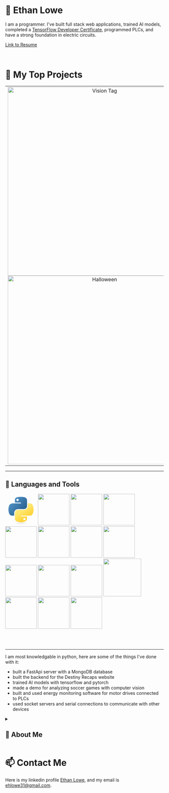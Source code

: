 
# 🌌 Ethan Lowe

I am a programmer. I've built full stack web applications, trained AI models, completed a [TensorFlow Developer Certificate](https://www.coursera.org/account/accomplishments/professional-cert/9L3MSPXBWHJH), programmed PLCs, and have a strong foundation in electric circuits. 

[Link to Resume](https://github.com/ehlowe/ehlowe/blob/main/Resume-7_16_2024.png)
<br>

<br>

# 📘 My Top Projects

<table>
    <tr>
        <td align="center" width="600" height="400">
        <a href="https://www.youtube.com/watch?v=PIQqx56Qymg">
          <img src="https://ytcards.demolab.com/?id=PIQqx56Qymg&title=Halloween+Head&timestamp=1720711528&background_color=%230d1117&title_color=%23ffffff&stats_color=%23dedede&max_title_lines=1&width=600&border_radius=5&duration=76" alt="Vision Tag" width="600">
        </a>
        <br>
        <a href="https://github.com/ehlowe/HalloweenHead">
          <img width="600" src="https://denvercoder1-github-readme-stats.vercel.app/api/pin/?username=ehlowe&repo=HalloweenHead&theme=react&bg_color=1F222E&title_color=F85D7F&hide_border=true&icon_color=F8D866&show_icons=false&show_description=false" alt=Halloween Head>
        </a>
      </td><td align="center" width="600" height="400">
        <a href="https://www.youtube.com/watch?v=RA7jHUNauQk">
          <img src="https://ytcards.demolab.com/?id=RA7jHUNauQk&title=Vision+Tag&timestamp=1720711528&background_color=%230d1117&title_color=%23ffffff&stats_color=%23dedede&max_title_lines=1&width=600&border_radius=5&duration=166" alt="Vision Tag" width="600">
        </a>
        <br>
        <a href="https://github.com/ehlowe/VisionTag">
          <img width="600" src="https://denvercoder1-github-readme-stats.vercel.app/api/pin/?username=ehlowe&repo=VisionTag&theme=react&bg_color=1F222E&title_color=F85D7F&hide_border=true&icon_color=F8D866&show_icons=false&show_description=false" alt=Vision Tag>
        </a>
      </td><td align="center" width="600" height="400">
        <a href="https://www.youtube.com/watch?v=VE8EMXzpD8Y">
          <img src="https://ytcards.demolab.com/?id=VE8EMXzpD8Y&title=Destiny+Recaps&timestamp=1720711528&background_color=%230d1117&title_color=%23ffffff&stats_color=%23dedede&max_title_lines=1&width=600&border_radius=5&duration=166" alt="Vision Tag" width="600">
        </a>
        <br>
        <a href="https://github.com/ehlowe/DestinyRecapsApi">
          <img width="600" src="https://denvercoder1-github-readme-stats.vercel.app/api/pin/?username=ehlowe&repo=DestinyRecapsApi&theme=react&bg_color=1F222E&title_color=F85D7F&hide_border=true&icon_color=F8D866&show_icons=false&show_description=false" alt=Destiny Recaps>
        </a>
      </td>
    </tr>
</table>

---

## 🧰 Languages and Tools
<p>
<svg width="100px" viewBox="0 0 128 128">
<linearGradient id="python-original-a" gradientUnits="userSpaceOnUse" x1="70.252" y1="1237.476" x2="170.659" y2="1151.089" gradientTransform="matrix(.563 0 0 -.568 -29.215 707.817)"><stop offset="0" stop-color="#5A9FD4"></stop><stop offset="1" stop-color="#306998"></stop></linearGradient><linearGradient id="python-original-b" gradientUnits="userSpaceOnUse" x1="209.474" y1="1098.811" x2="173.62" y2="1149.537" gradientTransform="matrix(.563 0 0 -.568 -29.215 707.817)"><stop offset="0" stop-color="#FFD43B"></stop><stop offset="1" stop-color="#FFE873"></stop></linearGradient><path fill="url(#python-original-a)" d="M63.391 1.988c-4.222.02-8.252.379-11.8 1.007-10.45 1.846-12.346 5.71-12.346 12.837v9.411h24.693v3.137H29.977c-7.176 0-13.46 4.313-15.426 12.521-2.268 9.405-2.368 15.275 0 25.096 1.755 7.311 5.947 12.519 13.124 12.519h8.491V67.234c0-8.151 7.051-15.34 15.426-15.34h24.665c6.866 0 12.346-5.654 12.346-12.548V15.833c0-6.693-5.646-11.72-12.346-12.837-4.244-.706-8.645-1.027-12.866-1.008zM50.037 9.557c2.55 0 4.634 2.117 4.634 4.721 0 2.593-2.083 4.69-4.634 4.69-2.56 0-4.633-2.097-4.633-4.69-.001-2.604 2.073-4.721 4.633-4.721z" transform="translate(0 10.26)"></path><path fill="url(#python-original-b)" d="M91.682 28.38v10.966c0 8.5-7.208 15.655-15.426 15.655H51.591c-6.756 0-12.346 5.783-12.346 12.549v23.515c0 6.691 5.818 10.628 12.346 12.547 7.816 2.297 15.312 2.713 24.665 0 6.216-1.801 12.346-5.423 12.346-12.547v-9.412H63.938v-3.138h37.012c7.176 0 9.852-5.005 12.348-12.519 2.578-7.735 2.467-15.174 0-25.096-1.774-7.145-5.161-12.521-12.348-12.521h-9.268zM77.809 87.927c2.561 0 4.634 2.097 4.634 4.692 0 2.602-2.074 4.719-4.634 4.719-2.55 0-4.633-2.117-4.633-4.719 0-2.595 2.083-4.692 4.633-4.692z" transform="translate(0 10.26)"></path><radialGradient id="python-original-c" cx="1825.678" cy="444.45" r="26.743" gradientTransform="matrix(0 -.24 -1.055 0 532.979 557.576)" gradientUnits="userSpaceOnUse"><stop offset="0" stop-color="#B8B8B8" stop-opacity=".498"></stop><stop offset="1" stop-color="#7F7F7F" stop-opacity="0"></stop></radialGradient><path opacity=".444" fill="url(#python-original-c)" d="M97.309 119.597c0 3.543-14.816 6.416-33.091 6.416-18.276 0-33.092-2.873-33.092-6.416 0-3.544 14.815-6.417 33.092-6.417 18.275 0 33.091 2.872 33.091 6.417z"></path>
</svg>

<img width="100px" src="https://cdn.jsdelivr.net/gh/devicons/devicon@latest/icons/django/django-plain.svg" />
      

<img width="100px" src="https://cdn.jsdelivr.net/gh/devicons/devicon@latest/icons/djangorest/djangorest-line-wordmark.svg" />


<img width="100px" src="https://cdn.jsdelivr.net/gh/devicons/devicon@latest/icons/fastapi/fastapi-original.svg" />


<img width="100px" src="https://cdn.jsdelivr.net/gh/devicons/devicon@latest/icons/mongodb/mongodb-original.svg" />


<img width="100px" src="https://cdn.jsdelivr.net/gh/devicons/devicon@latest/icons/anaconda/anaconda-original.svg" />
          

<img width="100px" src="https://cdn.jsdelivr.net/gh/devicons/devicon@latest/icons/tensorflow/tensorflow-original.svg" />
          

<img width="100px" src="https://cdn.jsdelivr.net/gh/devicons/devicon@latest/icons/pytorch/pytorch-original.svg" />
          


<img width="100px" src="https://cdn.jsdelivr.net/gh/devicons/devicon@latest/icons/javascript/javascript-original.svg" />


<img width="100px" src="https://cdn.jsdelivr.net/gh/devicons/devicon@latest/icons/react/react-original.svg" />


<img width="100px" src="https://cdn.jsdelivr.net/gh/devicons/devicon@latest/icons/gradle/gradle-original.svg" />
          

<img width="120px" src="https://cdn.jsdelivr.net/gh/devicons/devicon@latest/icons/linux/linux-original.svg" />


<img width="100px" src="https://cdn.jsdelivr.net/gh/devicons/devicon@latest/icons/amazonwebservices/amazonwebservices-original-wordmark.svg" />
          

<img width="100px" src="https://cdn.jsdelivr.net/gh/devicons/devicon@latest/icons/git/git-original.svg" />
          
          
          
<img width="100px" src="https://cdn.jsdelivr.net/gh/devicons/devicon@latest/icons/unity/unity-original.svg" />
</p>
<br>
<br>

---

I am most knowledgable in python, here are some of the things I've done with it: 
- built a FastApi server with a MongoDB database
- built the backend for the Destiny Recaps website
- trained AI models with tensorflow and pytorch
- made a demo for analyzing soccer games with computer vision
- built and used energy monitoring software for motor drives connected to PLCs
- used socket servers and serial connections to communicate with other devices

<details closed> 
    <summary><h2>📘 About Me</h2></summary>
    <p>
    I started building electric circuits when I was 14 because I had a small motor break and was able to take it apart and use the enamled copper wire with some double A batteries. I didn't know what I was doing besides having passively watched youtube videos but I began experimenting with things like electromagnets, putting batteries in series and parallel, trying to build a motor, etc. Eventaully my curiosity led me to make things that were more complex like a large capicitor bank and charger, induction heater, rc car, brushless motor. This is what caused me to go into electrical engineering.
    </p>
    <p>
    Right before I did my first electrical engineering Co-Op I decided that I wanted to start learning AI. I did this because I wanted to understand it and thought the field was growing, this was 10 months before chatgpt. The first time I used python was to run code from an online MIT course going over the basic of AI, specifically the perceptron. I was drawn into the language because of the high level nature of it and because I realized how many cool things I could do with it. This was the start of programming for me. 
    </p>
    <p>
    During my Co-Op almost everything I did that was valuable was software, maintainence or corrective work, projects I was given, and ideas or projects I had were usually software. This experience is what ultimately led me to decide that I wanted to do software. I still have a strong interest in physics and electrical engineering but saw my potential to bring impact in software. 
    </p>
    <p>
    I had also been influinced in that time by books about startups which pushed me to try to work at a startup. I proceeded to get two consecutive jobs at two very small contracting startups. I learned more about working with others, making sustainable code, working with larger projects, and other programming languages. The inherent volatility of the work led me out of that space and where I'm at now.
    </p>
</details>

# 📫 Contact Me
Here is my linkedin profile [Ethan Lowe](https://www.linkedin.com/in/ethan-lowe-511516217/), and my email is ehlowe31@gmail.com.
